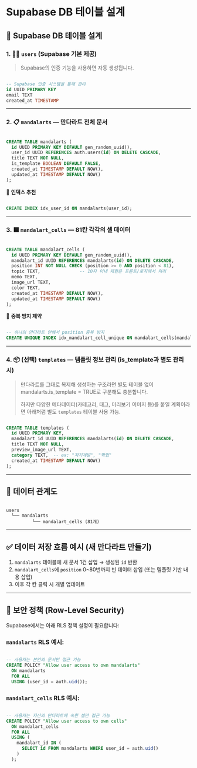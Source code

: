 # Supabase DB 테이블 설계

## 🧾 Supabase DB 테이블 설계

### 1. 🧑‍💼 `users` (Supabase 기본 제공)

> Supabase의 인증 기능을 사용하면 자동 생성됩니다.
> 

```sql

-- Supabase 인증 시스템을 통해 관리
id UUID PRIMARY KEY
email TEXT
created_at TIMESTAMP

```

---

### 2. 📋 `mandalarts` — 만다라트 전체 문서

```sql

CREATE TABLE mandalarts (
  id UUID PRIMARY KEY DEFAULT gen_random_uuid(),
  user_id UUID REFERENCES auth.users(id) ON DELETE CASCADE,
  title TEXT NOT NULL,
  is_template BOOLEAN DEFAULT FALSE,
  created_at TIMESTAMP DEFAULT NOW(),
  updated_at TIMESTAMP DEFAULT NOW()
);

```

🔹 **인덱스 추천**

```sql

CREATE INDEX idx_user_id ON mandalarts(user_id);

```

---

### 3. 🟦 `mandalart_cells` — 81칸 각각의 셀 데이터

```sql

CREATE TABLE mandalart_cells (
  id UUID PRIMARY KEY DEFAULT gen_random_uuid(),
  mandalart_id UUID REFERENCES mandalarts(id) ON DELETE CASCADE,
  position INT NOT NULL CHECK (position >= 0 AND position < 81),
  topic TEXT,               -- 10자 이내 제한은 프론트/로직에서 처리
  memo TEXT,
  image_url TEXT,
  color TEXT,
  created_at TIMESTAMP DEFAULT NOW(),
  updated_at TIMESTAMP DEFAULT NOW()
);

```

🔹 **중복 방지 제약**

```sql

-- 하나의 만다라트 안에서 position 중복 방지
CREATE UNIQUE INDEX idx_mandalart_cell_unique ON mandalart_cells(mandalart_id, position);

```

---

### 4. 📦 (선택) `templates` — 템플릿 정보 관리 (is_template과 별도 관리 시)

> 만다라트를 그대로 복제해 생성하는 구조라면 별도 테이블 없이 mandalarts.is_template = TRUE로 구분해도 충분합니다.
> 
> 
> 하지만 다양한 메타데이터(카테고리, 태그, 미리보기 이미지 등)를 붙일 계획이라면 아래처럼 별도 `templates` 테이블 사용 가능.
> 

```sql

CREATE TABLE templates (
  id UUID PRIMARY KEY,
  mandalart_id UUID REFERENCES mandalarts(id) ON DELETE CASCADE,
  title TEXT NOT NULL,
  preview_image_url TEXT,
  category TEXT,  -- ex: "자기계발", "학업"
  created_at TIMESTAMP DEFAULT NOW()
);

```

---

## 🧠 데이터 관계도

```

users
  └── mandalarts
          └── mandalart_cells (81개)

```

---

## ✅ 데이터 저장 흐름 예시 (새 만다라트 만들기)

1. `mandalarts` 테이블에 새 문서 1건 삽입 → 생성된 `id` 반환
2. `mandalart_cells`에 `position` 0~80번까지 빈 데이터 삽입 (또는 템플릿 기반 내용 삽입)
3. 이후 각 칸 클릭 시 개별 업데이트

---

## 📌 보안 정책 (Row-Level Security)

Supabase에서는 아래 RLS 정책 설정이 필요합니다:

### `mandalarts` RLS 예시:

```sql

-- 사용자는 본인의 문서만 접근 가능
CREATE POLICY "Allow user access to own mandalarts"
  ON mandalarts
  FOR ALL
  USING (user_id = auth.uid());

```

### `mandalart_cells` RLS 예시:

```sql

-- 사용자는 자신의 만다라트에 속한 셀만 접근 가능
CREATE POLICY "Allow user access to own cells"
  ON mandalart_cells
  FOR ALL
  USING (
    mandalart_id IN (
      SELECT id FROM mandalarts WHERE user_id = auth.uid()
    )
  );

```